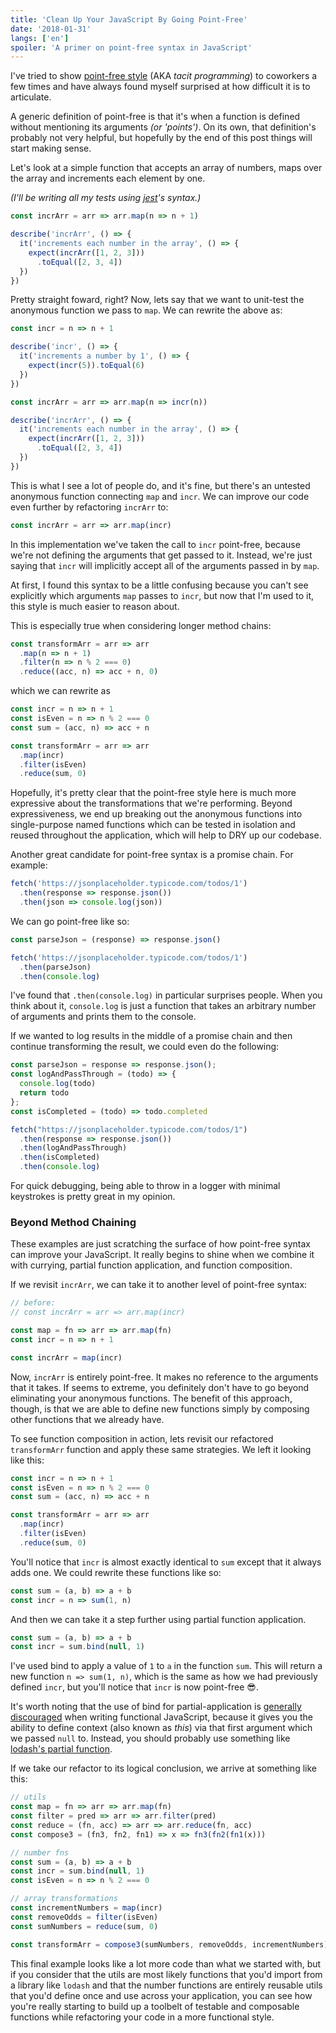 ```yaml
---
title: 'Clean Up Your JavaScript By Going Point-Free'
date: '2018-01-31'
langs: ['en']
spoiler: 'A primer on point-free syntax in JavaScript'
---
```


I've tried to show [point-free style](https://en.wikipedia.org/wiki/Tacit_programming) (AKA _tacit programming_) to coworkers a few times and have always found myself surprised at how difficult it is to articulate.

A generic definition of point-free is that it's when a function is defined without mentioning its arguments _(or 'points')_. On its own, that definition's probably not very helpful, but hopefully by the end of this post things will start making sense.

Let's look at a simple function that accepts an array of numbers, maps over the array and increments each element by one.

_(I'll be writing all my tests using [jest](https://jestjs.io/)'s syntax.)_

```js
const incrArr = arr => arr.map(n => n + 1)

describe('incrArr', () => {
  it('increments each number in the array', () => {
    expect(incrArr([1, 2, 3]))
      .toEqual([2, 3, 4])
  })
})
```

Pretty straight foward, right? Now, lets say that we want to unit-test the anonymous function we pass to `map`. We can rewrite the above as:

```js
const incr = n => n + 1

describe('incr', () => {
  it('increments a number by 1', () => {
    expect(incr(5)).toEqual(6)
  })
})

const incrArr = arr => arr.map(n => incr(n))

describe('incrArr', () => {
  it('increments each number in the array', () => {
    expect(incrArr([1, 2, 3]))
      .toEqual([2, 3, 4])
  })
})
```

This is what I see a lot of people do, and it's fine, but there's an untested anonymous function connecting `map` and `incr`. We can improve our code even further by refactoring `incrArr` to:

```js
const incrArr = arr => arr.map(incr)
```

In this implementation we've taken the call to `incr` point-free, because we're not defining the arguments that get passed to it. Instead, we're just saying that `incr` will implicitly accept all of the arguments passed in by `map`.

At first, I found this syntax to be a little confusing because you can't see explicitly which arguments `map` passes to `incr`, but now that I'm used to it, this style is much easier to reason about.

This is especially true when considering longer method chains:

```js
const transformArr = arr => arr
  .map(n => n + 1)
  .filter(n => n % 2 === 0)
  .reduce((acc, n) => acc + n, 0)
```

which we can rewrite as

```js
const incr = n => n + 1
const isEven = n => n % 2 === 0
const sum = (acc, n) => acc + n

const transformArr = arr => arr
  .map(incr)
  .filter(isEven)
  .reduce(sum, 0)
```

Hopefully, it's pretty clear that the point-free style here is much more expressive about the transformations that we're performing. Beyond expressiveness, we end up breaking out the anonymous functions into single-purpose named functions which can be tested in isolation and reused throughout the application, which will help to DRY up our codebase.

Another great candidate for point-free syntax is a promise chain. For example:

```js
fetch('https://jsonplaceholder.typicode.com/todos/1')
  .then(response => response.json())
  .then(json => console.log(json))
```

We can go point-free like so:

```js
const parseJson = (response) => response.json()

fetch('https://jsonplaceholder.typicode.com/todos/1')
  .then(parseJson)
  .then(console.log)
```

I've found that `.then(console.log)` in particular surprises people. When you think about it, `console.log` is just a function that takes an arbitrary number of arguments and prints them to the console.

If we wanted to log results in the middle of a promise chain and then continue transforming the result, we could even do the following:

```js
const parseJson = response => response.json();
const logAndPassThrough = (todo) => {
  console.log(todo)
  return todo
};
const isCompleted = (todo) => todo.completed

fetch("https://jsonplaceholder.typicode.com/todos/1")
  .then(response => response.json())
  .then(logAndPassThrough)
  .then(isCompleted)
  .then(console.log)
```

For quick debugging, being able to throw in a logger with minimal keystrokes is pretty great in my opinion.

### Beyond Method Chaining

These examples are just scratching the surface of how point-free syntax can improve your JavaScript. It really begins to shine when we combine it with currying, partial function application, and function composition.

If we revisit `incrArr`, we can take it to another level of point-free syntax:

```js
// before:
// const incrArr = arr => arr.map(incr)

const map = fn => arr => arr.map(fn)
const incr = n => n + 1

const incrArr = map(incr)
```

Now, `incrArr` is entirely point-free. It makes no reference to the arguments that it takes. If seems to extreme, you definitely don't have to go beyond eliminating your anonymous functions. The benefit of this approach, though, is that we are able to define new functions simply by composing other functions that we already have.

To see function composition in action, lets revisit our refactored `transformArr` function and apply these same strategies. We left it looking like this:

```js
const incr = n => n + 1
const isEven = n => n % 2 === 0
const sum = (acc, n) => acc + n

const transformArr = arr => arr
  .map(incr)
  .filter(isEven)
  .reduce(sum, 0)
```

You'll notice that `incr` is almost exactly identical to `sum` except that it always adds one. We could rewrite these functions like so:

```js
const sum = (a, b) => a + b
const incr = n => sum(1, n)
```

And then we can take it a step further using partial function application.

```js
const sum = (a, b) => a + b
const incr = sum.bind(null, 1)
```

I've used bind to apply a value of `1` to `a` in the function `sum`. This will return a new function `n => sum(1, n)`, which is the same as how we had previously defined `incr`, but you'll notice that `incr` is now point-free 😎.

It's worth noting that the use of bind for partial-application is [generally discouraged](https://hackernoon.com/partial-application-of-functions-dbe7d9b80760) when writing functional JavaScript, because it gives you the ability to define context (also known as _this_) via that first argument which we passed `null` to. Instead, you should probably use something like [lodash's partial function](https://lodash.com/docs/4.17.11#partial).

If we take our refactor to its logical conclusion, we arrive at something like this:

```js
// utils
const map = fn => arr => arr.map(fn)
const filter = pred => arr => arr.filter(pred)
const reduce = (fn, acc) => arr => arr.reduce(fn, acc)
const compose3 = (fn3, fn2, fn1) => x => fn3(fn2(fn1(x)))

// number fns
const sum = (a, b) => a + b
const incr = sum.bind(null, 1)
const isEven = n => n % 2 === 0

// array transformations
const incrementNumbers = map(incr)
const removeOdds = filter(isEven)
const sumNumbers = reduce(sum, 0)

const transformArr = compose3(sumNumbers, removeOdds, incrementNumbers);
```

This final example looks like a lot more code than what we started with, but if you consider that the utils are most likely functions that you'd import from a library like `lodash` and that the number functions are entirely reusable utils that you'd define once and use across your application, you can see how you're really starting to build up a toolbelt of testable and composable functions while refactoring your code in a more functional style.
